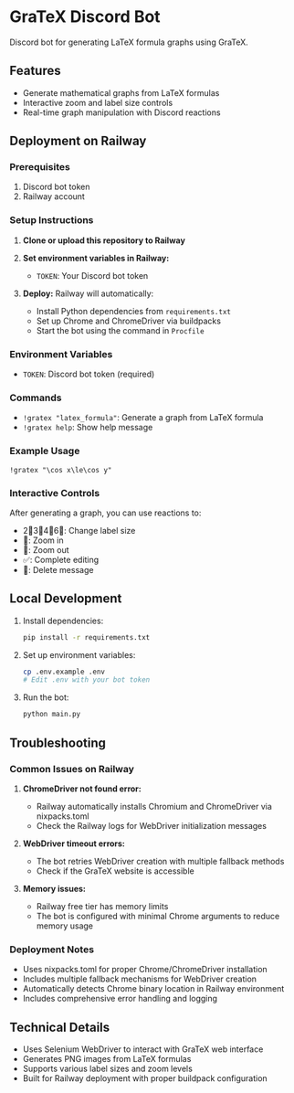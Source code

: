 # GraTeX Discord Bot

Discord bot for generating LaTeX formula graphs using GraTeX.

## Features

- Generate mathematical graphs from LaTeX formulas
- Interactive zoom and label size controls
- Real-time graph manipulation with Discord reactions

## Deployment on Railway

### Prerequisites

1. Discord bot token
2. Railway account

### Setup Instructions

1. **Clone or upload this repository to Railway**

2. **Set environment variables in Railway:**
   - `TOKEN`: Your Discord bot token

3. **Deploy:**
   Railway will automatically:
   - Install Python dependencies from `requirements.txt`
   - Set up Chrome and ChromeDriver via buildpacks
   - Start the bot using the command in `Procfile`

### Environment Variables

- `TOKEN`: Discord bot token (required)

### Commands

- `!gratex "latex_formula"`: Generate a graph from LaTeX formula
- `!gratex help`: Show help message

### Example Usage

```
!gratex "\cos x\le\cos y"
```

### Interactive Controls

After generating a graph, you can use reactions to:
- 2⃣3⃣4⃣6⃣: Change label size
- 🔎: Zoom in
- 🔭: Zoom out
- ✅: Complete editing
- 🚮: Delete message

## Local Development

1. Install dependencies:
   ```bash
   pip install -r requirements.txt
   ```

2. Set up environment variables:
   ```bash
   cp .env.example .env
   # Edit .env with your bot token
   ```

3. Run the bot:
   ```bash
   python main.py
   ```

## Troubleshooting

### Common Issues on Railway

1. **ChromeDriver not found error:**
   - Railway automatically installs Chromium and ChromeDriver via nixpacks.toml
   - Check the Railway logs for WebDriver initialization messages

2. **WebDriver timeout errors:**
   - The bot retries WebDriver creation with multiple fallback methods
   - Check if the GraTeX website is accessible

3. **Memory issues:**
   - Railway free tier has memory limits
   - The bot is configured with minimal Chrome arguments to reduce memory usage

### Deployment Notes

- Uses nixpacks.toml for proper Chrome/ChromeDriver installation
- Includes multiple fallback mechanisms for WebDriver creation
- Automatically detects Chrome binary location in Railway environment
- Includes comprehensive error handling and logging

## Technical Details

- Uses Selenium WebDriver to interact with GraTeX web interface
- Generates PNG images from LaTeX formulas
- Supports various label sizes and zoom levels
- Built for Railway deployment with proper buildpack configuration